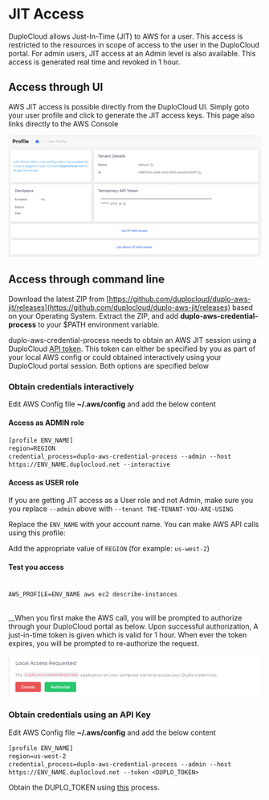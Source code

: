 # JIT Access

DuploCloud allows Just-In-Time (JIT) to AWS for a user. This access is restricted to the resources in scope of access to the user in the DuploCloud portal. For admin users, JIT access at an Admin level is also available. This access is generated real time and revoked in 1 hour.

## Access through UI

AWS JIT access is possible directly from the DuploCloud UI. Simply goto your user profile and click to generate the JIT access keys.  This page also links directly to the AWS Console

![](<../../.gitbook/assets/Screen Shot 2022-06-29 at 11.58.46 PM.png>)

## Access through command line

Download the latest ZIP from [https://github.com/duplocloud/duplo-aws-jit/releases](https://github.com/duplocloud/duplo-aws-jit/releases) based on your Operating System. Extract the ZIP, and add **duplo-aws-credential-process** to your $PATH environment variable.

duplo-aws-credential-process needs to obtain an AWS JIT session using a DuploCloud [API token](https://docs.duplocloud.com/docs/administrators/access-control/api-tokens). This token can either be specified by you as part of your local AWS config or could obtained interactively using your DuploCloud portal session. Both options are specified below

### Obtain credentials interactively

Edit AWS Config file **\~/.aws/config** and add the below content

#### **Access as ADMIN role**

```
[profile ENV_NAME]
region=REGION
credential_process=duplo-aws-credential-process --admin --host https://ENV_NAME.duplocloud.net --interactive
```

#### **Access as USER role**

If you are getting JIT access as a User role and not Admin, make sure you you replace `--admin` above with `--tenant THE-TENANT-YOU-ARE-USING`

Replace the `ENV_NAME` with your account name. You can make AWS API calls using this profile:

Add the appropriate value of `REGION` (for example: `us-west-2`)

#### **Test you access**

\
`AWS_PROFILE=ENV_NAME aws ec2 describe-instances`

_<mark style="color:blue;"></mark>_\
_<mark style="color:blue;"></mark>_When you first make the AWS call, you will be prompted to authorize through your DuploCloud portal as below. Upon successful authorization, A just-in-time token is given which is valid for 1 hour. When ever the token expires, you will be prompted to re-authorize the request.

![](<../../.gitbook/assets/image (18) (1) (1) (1).png>)

### Obtain credentials using an API Key

Edit AWS Config file **\~/.aws/config** and add the below content

```
[profile ENV_NAME]
region=us-west-2
credential_process=duplo-aws-credential-process --admin --host https://ENV_NAME.duplocloud.net --token <DUPLO_TOKEN>
```

Obtain the DUPLO\_TOKEN using [this](https://docs.duplocloud.com/docs/administrators/access-control/api-tokens) process.&#x20;
